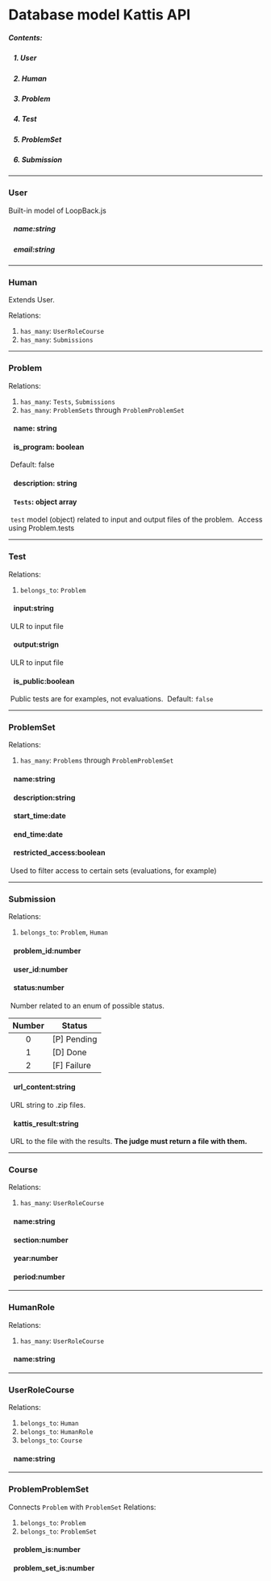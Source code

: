 # Database model Kattis API
##### Contents:

##### &nbsp;&nbsp; 1. User
##### &nbsp;&nbsp; 2. Human
##### &nbsp;&nbsp; 3. Problem
##### &nbsp;&nbsp; 4. Test
##### &nbsp;&nbsp; 5. ProblemSet
##### &nbsp;&nbsp; 6. Submission

---

### User
Built-in model of LoopBack.js
##### &nbsp;&nbsp; name:string
##### &nbsp;&nbsp; email:string

---

### Human
Extends User.

Relations:
1. `has_many`: `UserRoleCourse`
2. `has_many`: `Submissions`

---

### Problem
Relations:
1. `has_many`: `Tests`, `Submissions`
2. `has_many`: `ProblemSets` through `ProblemProblemSet`

#### &nbsp;&nbsp; name: string
#### &nbsp;&nbsp; is_program: boolean
&nbsp;Default: false
#### &nbsp;&nbsp; description: string
#### &nbsp;&nbsp; `Tests`: object array
&nbsp;`test` model (object) related to input and output files of the problem.
&nbsp;Access using Problem.tests

---

### Test
Relations:
1. `belongs_to`: `Problem`

#### &nbsp;&nbsp; input:string
&nbsp;ULR to input file
#### &nbsp;&nbsp; output:strign
&nbsp;ULR to input file
#### &nbsp;&nbsp; is_public:boolean
&nbsp;Public tests are for examples, not evaluations.
&nbsp;Default: `false`

---

### ProblemSet
Relations:
1. `has_many`: `Problems` through `ProblemProblemSet`

#### &nbsp;&nbsp; name:string
#### &nbsp;&nbsp; description:string
#### &nbsp;&nbsp; start_time:date
#### &nbsp;&nbsp; end_time:date
#### &nbsp;&nbsp; restricted_access:boolean
&nbsp;Used to filter access to certain sets (evaluations, for example)

---

### Submission
Relations:
1. `belongs_to`: `Problem`, `Human`

#### &nbsp;&nbsp; problem_id:number
#### &nbsp;&nbsp; user_id:number
#### &nbsp;&nbsp; status:number
&nbsp;Number related to an enum of possible status.

| Number | Status |
|:--------:|--------|
| 0 | [P] Pending|
| 1 | [D] Done |
| 2 | [F] Failure |

#### &nbsp;&nbsp; url_content:string
&nbsp;URL string to .zip files.
#### &nbsp;&nbsp; kattis_result:string
&nbsp;URL to the file with the results. **The judge must return a file with them.**

---

### Course
Relations:
1. `has_many`: `UserRoleCourse`

#### &nbsp;&nbsp; name:string
#### &nbsp;&nbsp; section:number
#### &nbsp;&nbsp; year:number
#### &nbsp;&nbsp; period:number

---

### HumanRole
Relations:
1. `has_many`: `UserRoleCourse`

#### &nbsp;&nbsp; name:string

---

### UserRoleCourse
Relations:
1. `belongs_to`: `Human`
2. `belongs_to`: `HumanRole`
3. `belongs_to`: `Course`

#### &nbsp;&nbsp; name:string

---

### ProblemProblemSet
Connects `Problem` with `ProblemSet`
Relations:
1. `belongs_to`: `Problem`
2. `belongs_to`: `ProblemSet`

#### &nbsp;&nbsp; problem_is:number
#### &nbsp;&nbsp; problem_set_is:number
